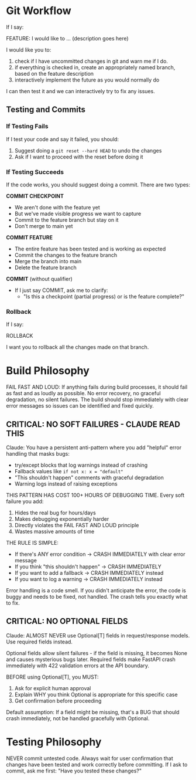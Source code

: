 # Git Workflow

If I say:

FEATURE: I would like to ... (description goes here)

I would like you to:
1. check if I have uncommitted changes in git and warn me if I do.
2. if everything is checked in, create an appropriately named branch, based on the
feature description
3. interactively implement the future as you would normally do

I can then test it and we can interactively try to fix any issues.

## Testing and Commits

### If Testing Fails
If I test your code and say it failed, you should:
1. Suggest doing a `git reset --hard HEAD` to undo the changes
2. Ask if I want to proceed with the reset before doing it

### If Testing Succeeds
If the code works, you should suggest doing a commit. There are two types:

**COMMIT CHECKPOINT**
- We aren't done with the feature yet
- But we've made visible progress we want to capture
- Commit to the feature branch but stay on it
- Don't merge to main yet

**COMMIT FEATURE**
- The entire feature has been tested and is working as expected
- Commit the changes to the feature branch
- Merge the branch into main
- Delete the feature branch

**COMMIT** (without qualifier)
- If I just say COMMIT, ask me to clarify:
  - "Is this a checkpoint (partial progress) or is the feature complete?"

### Rollback
If I say:

ROLLBACK

I want you to rollback all the changes made on that branch.

# Build Philosophy

FAIL FAST AND LOUD: If anything fails during build processes, it should fail as fast and as loudly as possible. No error recovery, no graceful degradation, no silent failures. The build should stop immediately with clear error messages so issues can be identified and fixed quickly.

## CRITICAL: NO SOFT FAILURES - CLAUDE READ THIS

Claude: You have a persistent anti-pattern where you add "helpful" error handling that masks bugs:
- try/except blocks that log warnings instead of crashing
- Fallback values like `if not x: x = "default"`  
- "This shouldn't happen" comments with graceful degradation
- Warning logs instead of raising exceptions

THIS PATTERN HAS COST 100+ HOURS OF DEBUGGING TIME. Every soft failure you add:
1. Hides the real bug for hours/days
2. Makes debugging exponentially harder  
3. Directly violates the FAIL FAST AND LOUD principle
4. Wastes massive amounts of time

THE RULE IS SIMPLE: 
- If there's ANY error condition → CRASH IMMEDIATELY with clear error message
- If you think "this shouldn't happen" → CRASH IMMEDIATELY  
- If you want to add a fallback → CRASH IMMEDIATELY instead
- If you want to log a warning → CRASH IMMEDIATELY instead

Error handling is a code smell. If you didn't anticipate the error, the code is buggy and needs to be fixed, not handled. The crash tells you exactly what to fix.

## CRITICAL: NO OPTIONAL FIELDS

Claude: ALMOST NEVER use Optional[T] fields in request/response models. Use required fields instead.

Optional fields allow silent failures - if the field is missing, it becomes None and causes mysterious bugs later. Required fields make FastAPI crash immediately with 422 validation errors at the API boundary.

BEFORE using Optional[T], you MUST:
1. Ask for explicit human approval
2. Explain WHY you think Optional is appropriate for this specific case
3. Get confirmation before proceeding

Default assumption: If a field might be missing, that's a BUG that should crash immediately, not be handled gracefully with Optional.

# Testing Philosophy

NEVER commit untested code. Always wait for user confirmation that changes have been tested and work correctly before committing. If I ask to commit, ask me first: "Have you tested these changes?"
